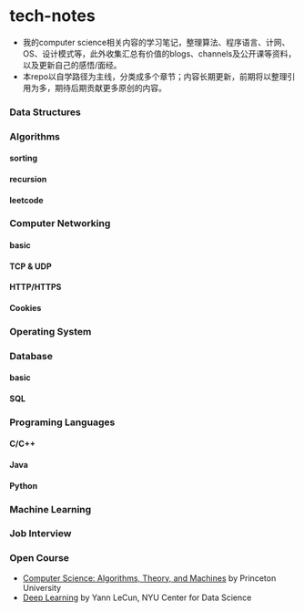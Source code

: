 # tech-notes
* 我的computer science相关内容的学习笔记，整理算法、程序语言、计网、OS、设计模式等，此外收集汇总有价值的blogs、channels及公开课等资料，以及更新自己的感悟/面经。
* 本repo以自学路径为主线，分类成多个章节；内容长期更新，前期将以整理引用为多，期待后期贡献更多原创的内容。

### Data Structures

### Algorithms
#### sorting
#### recursion
#### leetcode

### Computer Networking
#### basic
#### TCP & UDP
#### HTTP/HTTPS
#### Cookies

### Operating System

### Database
#### basic
#### SQL

### Programing Languages
#### C/C++
#### Java
#### Python

### Machine Learning 

### Job Interview

### Open Course
* [Computer Science: Algorithms, Theory, and Machines](https://www.coursera.org/learn/cs-algorithms-theory-machines/home/welcome) by Princeton University
* [Deep Learning](https://atcold.github.io/pytorch-Deep-Learning) by Yann LeCun, NYU Center for Data Science
